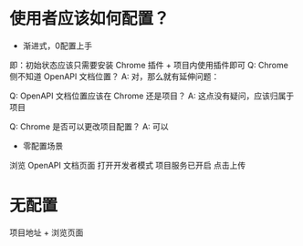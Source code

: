 # 使用者应该如何配置？

- 渐进式，0配置上手

即：初始状态应该只需要安装 Chrome 插件 + 项目内使用插件即可
Q: Chrome 侧不知道 OpenAPI 文档位置？
A: 对，那么就有延伸问题：

Q: OpenAPI 文档位置应该在 Chrome 还是项目？
A: 这点没有疑问，应该归属于项目

Q: Chrome 是否可以更改项目配置？
A: 可以

- 零配置场景

浏览 OpenAPI 文档页面
打开开发者模式
项目服务已开启
点击上传

# 无配置

项目地址 + 浏览页面



